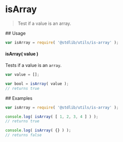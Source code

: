 isArray
===
> Test if a value is an array.


<section class="usage">
## Usage

``` javascript
var isArray = require( '@stdlib/utils/is-array' );
```


#### isArray( value )

Tests if a value is an `array`.

``` javascript
var value = [];

var bool = isArray( value );
// returns true
```
</section>

<!-- /.usage -->

<section class="examples">
## Examples


``` javascript
var isArray = require( '@stdlib/utils/is-array' );

console.log( isArray( [ 1, 2, 3, 4 ] ) );
// returns true

console.log( isArray( {} ) );
// returns false
```
</section>

<!-- /.examples -->

<section class="links">
</section>

<!-- /.links -->
